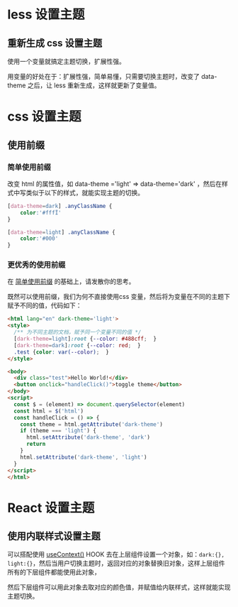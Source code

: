 # less 设置主题

## 重新生成 css 设置主题

使用一个变量就搞定主题切换，扩展性强。

用变量的好处在于：扩展性强，简单易懂，只需要切换主题时，改变了 data-theme 之后，让 less 重新生成，这样就更新了变量值。



# css 设置主题

## 使用前缀

### 简单使用前缀

改变 html 的属性值，如 data-theme ='light' => data-theme='dark' ，然后在样式中写类似于以下的样式，就能实现主题的切换。

```css
[data-theme=dark] .anyClassName { 
	color:'#fffÏ'
}

[data-theme=light] .anyClassName { 
	color:'#000'
}
```

### 更优秀的使用前缀

在 <a href='#简单使用前缀'>简单使用前缀</a> 的基础上，请发散你的思考。

既然可以使用前缀，我们为何不直接使用css 变量，然后将为变量在不同的主题下赋予不同的值，代码如下：

```html
<html lang="en" dark-theme='light'>
<style>
  /** 为不同主题的文档，赋予同一个变量不同的值 */
  [dark-theme=light]:root {--color: #488cff;  }
  [dark-theme=dark]:root {--color: red;  }
  .test {color: var(--color);  }
</style>

<body>
  <div class="test">Hello World!</div>
  <button onclick="handleClick()">toggle theme</button>
</body>
<script>
  const $ = (element) => document.querySelector(element)
  const html = $('html')
  const handleClick = () => {
    const theme = html.getAttribute('dark-theme')
    if (theme === 'light') {
      html.setAttribute('dark-theme', 'dark')
      return
    }
    html.setAttribute('dark-theme', 'light')
  }
</script>
</html>
```



# React 设置主题

## 使用内联样式设置主题

可以搭配使用 [useContext()](https://zh-hans.reactjs.org/docs/hooks-reference.html#usecontext) HOOK 去在上层组件设置一个对象，如：`dark:{}, light:{}`，然后当用户切换主题时，返回对应的对象替换旧对象，这样上层组件所有的下层组件都能使用此对象，

然后下层组件可以用此对象去取对应的颜色值，并赋值给内联样式，这样就能实现主题切换。



